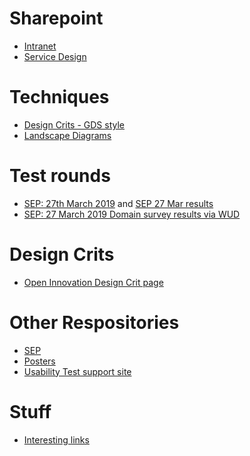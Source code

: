 # Sharepoint
- [Intranet](https://scotent.sharepoint.com/sites/Intranet)
- [Service Design](https://scotent.sharepoint.com/sites/Marketing-and-Service-Transformation/SitePages/Service-Design.aspx)

# Techniques
- [Design Crits - GDS style](ur/crits/)
- [Landscape Diagrams]()

# Test rounds
- [SEP:   27th March 2019](ur/testing/sep) and [SEP 27 Mar results](/ur/testing/sep27mar.pdf) 
- [SEP:   27 March 2019 Domain survey results via WUD](https://www.surveymonkey.com/results/SM-XKLQTVVNV/) 

# Design Crits
- [Open Innovation Design Crit page](ur/crits/openinnovation)

# Other Respositories
- [SEP](https://numbat70.github.io/SEP/)
- [Posters](https://numbat70.github.io/posters/) 
- [Usability Test support site](https://numbat70.github.io/test/)

# Stuff
- [Interesting links](interesting.md)



